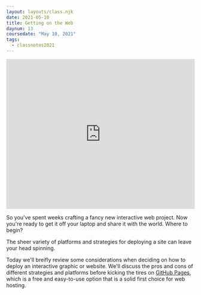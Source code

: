```yaml
---
layout: layouts/class.njk
date: 2021-05-10
title: Getting on the Web
daynum: 13
coursedate: "May 10, 2021"
tags:
  - classnotes2021
---
```



<iframe src="https://docs.google.com/presentation/d/e/2PACX-1vT56W1WbpMCdVNigpkeBpYFQmay7lT-gB1-6G445u00R64a4dEQHqu3Ei9LxuqDM4J3wwein-WT8Mu0/embed?start=false&loop=false&delayms=3000" frameborder="0" width="100%" height="400" allowfullscreen="true" mozallowfullscreen="true" webkitallowfullscreen="true"></iframe>


So you've spent weeks crafting a fancy new interactive web project. Now you're ready to get it off your laptop and share it with the world.  Where to begin?

The sheer variety of platforms and strategies for deploying a site can leave your head spinning.

Today we'll breifly review some considerations when deciding on how to deploy an interactive graphic or website. We'll discuss the pros and cons of different strategies and platforms before kicking the tires on [GitHub Pages](https://pages.github.com/), which is a free and easy-to-use option that is a solid first choice for web hosting.
